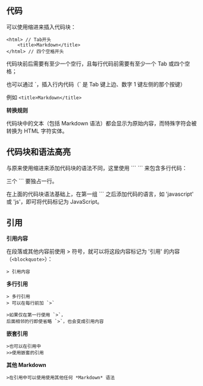 ## 代码

可以使用缩进来插入代码块：

    <html> // Tab开头
        <title>Markdown</title>
    </html> // 四个空格开头

代码块前后需要有至少一个空行，且每行代码前需要有至少一个 Tab 或四个空格；

也可以通过 \`，插入行内代码（\` 是 Tab 键上边、数字 1 键左侧的那个按键）

例如 `<title>Markdown</title>`

**转换规则**

代码块中的文本（包括 Markdown 语法）都会显示为原始内容，而特殊字符会被转换为 HTML 字符实体。


## 代码块和语法高亮

与原来使用缩进来添加代码块的语法不同，这里使用 \`\`\` \`\`\` 来包含多行代码：

三个 \`\`\` 要独占一行。

在上面的代码块语法基础上，在第一组 ``` 之后添加代码的语言，如 'javascript' 或 'js'，即可将代码标记为 JavaScript。


## 引用

**引用内容**

在段落或其他内容前使用 > 符号，就可以将这段内容标记为 '引用' 的内容（`<blockquote>`）：

    > 引用内容

**多行引用**
```
> 多行引用
> 可以在每行前加 `>`
```

```
>如果仅在第一行使用 `>`，
后面相邻的行即使省略 `>`，也会变成引用内容
```

**嵌套引用**

```
>也可以在引用中
>>使用嵌套的引用
```

**其他 Markdown**

```
>在引用中可以使用使用其他任何 *Markdown* 语法
```
